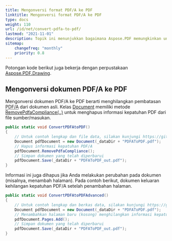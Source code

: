```yaml
---
title: Mengonversi format PDF/A ke PDF
linktitle: Mengonversi format PDF/A ke PDF
type: docs
weight: 110
url: /id/net/convert-pdfa-to-pdf/
lastmod: "2021-11-01"
description: Topik ini menunjukkan bagaimana Aspose.PDF memungkinkan untuk mengonversi file PDF/A ke dokumen PDF dengan perpustakaan .NET.
sitemap:
    changefreq: "monthly"
    priority: 0.8
---
```


Potongan kode berikut juga bekerja dengan perpustakaan [Aspose.PDF.Drawing](/pdf/id/net/drawing/).

## Mengonversi dokumen PDF/A ke PDF

Mengonversi dokumen PDF/A ke PDF berarti menghilangkan pembatasan <abbr title="Portable Document Format Archive">PDF/A</abbr> dari dokumen asli.
Kelas [Document](https://reference.aspose.com/pdf/net/aspose.pdf/document) memiliki metode [RemovePdfaCompliance(..)](https://reference.aspose.com/pdf/net/aspose.pdf/document/methods/removepdfacompliance) untuk menghapus informasi kepatuhan PDF dari file sumber/masukan.

```csharp
public static void ConvertPDFAtoPDF()
{
    // Untuk contoh lengkap dan file data, silakan kunjungi https://github.com/aspose-pdf/Aspose.PDF-for-.NET
    Document pdfDocument = new Document(_dataDir + "PDFAToPDF.pdf");
    // Hapus informasi kepatuhan PDF/A
    pdfDocument.RemovePdfaCompliance();
    // Simpan dokumen yang telah diperbarui
    pdfDocument.Save(_dataDir + "PDFAToPDF_out.pdf");
}
```
Informasi ini juga dihapus jika Anda melakukan perubahan pada dokumen (misalnya, menambah halaman). Pada contoh berikut, dokumen keluaran kehilangan kepatuhan PDF/A setelah penambahan halaman.

```csharp
public static void ConvertPDFAtoPDFAdvanced()
{
    // Untuk contoh lengkap dan berkas data, silakan kunjungi https://github.com/aspose-pdf/Aspose.PDF-for-.NET
    Document pdfDocument = new Document(_dataDir + "PDFAToPDF.pdf");
    // Menambahkan halaman baru (kosong) menghilangkan informasi kepatuhan PDF/A.
    pdfDocument.Pages.Add();
    // Simpan dokumen yang telah diperbarui
    pdfDocument.Save(_dataDir + "PDFAToPDF_out.pdf");
}
```
